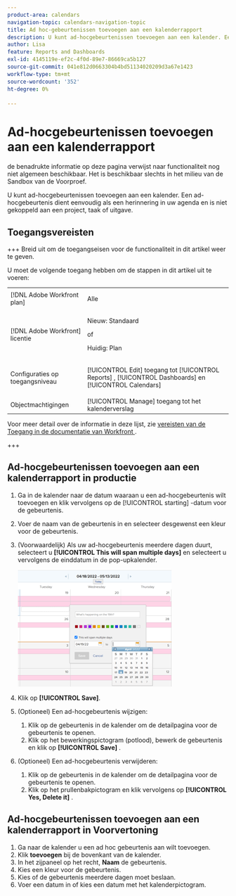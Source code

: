 ```yaml
---
product-area: calendars
navigation-topic: calendars-navigation-topic
title: Ad hoc-gebeurtenissen toevoegen aan een kalenderrapport
description: U kunt ad-hocgebeurtenissen toevoegen aan een kalender. Een ad-hocgebeurtenis dient eenvoudig als een herinnering in uw agenda en is niet gekoppeld aan een project, taak of uitgave.
author: Lisa
feature: Reports and Dashboards
exl-id: 4145119e-ef2c-4f0d-89e7-86669ca5b127
source-git-commit: 041e812d0663304b4bd51134020209d3a67e1423
workflow-type: tm+mt
source-wordcount: '352'
ht-degree: 0%

---
```


# Ad-hocgebeurtenissen toevoegen aan een kalenderrapport

<span class="preview"> de benadrukte informatie op deze pagina verwijst naar functionaliteit nog niet algemeen beschikbaar. Het is beschikbaar slechts in het milieu van de Sandbox van de Voorproef.</span>

U kunt ad-hocgebeurtenissen toevoegen aan een kalender. Een ad-hocgebeurtenis dient eenvoudig als een herinnering in uw agenda en is niet gekoppeld aan een project, taak of uitgave.

## Toegangsvereisten

+++ Breid uit om de toegangseisen voor de functionaliteit in dit artikel weer te geven.

U moet de volgende toegang hebben om de stappen in dit artikel uit te voeren:

<table style="table-layout:auto"> 
 <col> 
 </col> 
 <col> 
 </col> 
 <tbody> 
  <tr> 
   <td role="rowheader">[!DNL Adobe Workfront plan]</td> 
   <td> <p>Alle</p> </td> 
  </tr> 
  <tr> 
   <td role="rowheader">[!DNL Adobe Workfront] licentie</td> 
   <td><p>Nieuw: Standaard</p>
       <p>of</p>
       <p>Huidig: Plan</p></td> 
  </tr> 
  <tr> 
   <td role="rowheader">Configuraties op toegangsniveau</td> 
   <td> <p>[!UICONTROL Edit] toegang tot [!UICONTROL Reports] , [!UICONTROL Dashboards] en [!UICONTROL Calendars]</p></td> 
  </tr> 
  <tr> 
   <td role="rowheader">Objectmachtigingen</td> 
   <td>[!UICONTROL Manage] toegang tot het kalenderverslag</td> 
  </tr> 
 </tbody> 
</table>

Voor meer detail over de informatie in deze lijst, zie [ vereisten van de Toegang in de documentatie van Workfront ](/help/quicksilver/administration-and-setup/add-users/access-levels-and-object-permissions/access-level-requirements-in-documentation.md).

+++

## Ad-hocgebeurtenissen toevoegen aan een kalenderrapport in productie

1. Ga in de kalender naar de datum waaraan u een ad-hocgebeurtenis wilt toevoegen en klik vervolgens op de [!UICONTROL starting] -datum voor de gebeurtenis.
1. Voer de naam van de gebeurtenis in en selecteer desgewenst een kleur voor de gebeurtenis.
1. (Voorwaardelijk) Als uw ad-hocgebeurtenis meerdere dagen duurt, selecteert u **[!UICONTROL This will span multiple days]** en selecteert u vervolgens de einddatum in de pop-upkalender.

   ![ Ad hoc kalendergebeurtenis ](assets/calendar-report---span-multiple-days-350x266.png)

1. Klik op **[!UICONTROL Save]**.
1. (Optioneel) Een ad-hocgebeurtenis wijzigen:

   1. Klik op de gebeurtenis in de kalender om de detailpagina voor de gebeurtenis te openen.
   1. Klik op het bewerkingspictogram (potlood), bewerk de gebeurtenis en klik op **[!UICONTROL Save]** .

1. (Optioneel) Een ad-hocgebeurtenis verwijderen:

   1. Klik op de gebeurtenis in de kalender om de detailpagina voor de gebeurtenis te openen.
   1. Klik op het prullenbakpictogram en klik vervolgens op **[!UICONTROL Yes, Delete it]** .

<div class="preview">

## Ad-hocgebeurtenissen toevoegen aan een kalenderrapport in Voorvertoning

1. Ga naar de kalender u een ad hoc gebeurtenis aan wilt toevoegen.
1. Klik **toevoegen** bij de bovenkant van de kalender.
1. In het zijpaneel op het recht, **Naam** de gebeurtenis.
1. Kies een kleur voor de gebeurtenis.
1. Kies of de gebeurtenis meerdere dagen moet beslaan.
1. Voer een datum in of kies een datum met het kalenderpictogram.

</div>